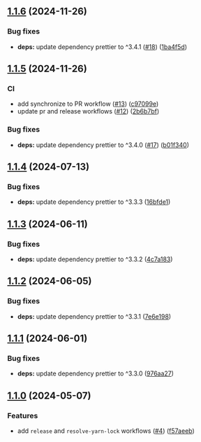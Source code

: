 ## [1.1.6](https://github.com/technology-studio/prettier-config/compare/v1.1.5...v1.1.6) (2024-11-26)


### Bug fixes

* **deps:** update dependency prettier to ^3.4.1 ([#18](https://github.com/technology-studio/prettier-config/issues/18)) ([1ba4f5d](https://github.com/technology-studio/prettier-config/commit/1ba4f5d9f70a1fcc8c655893b68454068ae1e83f))

## [1.1.5](https://github.com/technology-studio/prettier-config/compare/v1.1.4...v1.1.5) (2024-11-26)


### CI

* add synchronize to PR workflow ([#13](https://github.com/technology-studio/prettier-config/issues/13)) ([c97099e](https://github.com/technology-studio/prettier-config/commit/c97099ed16e2ddac9e4de1f84b49905e379215e5))
* update pr and release workflows ([#12](https://github.com/technology-studio/prettier-config/issues/12)) ([2b6b7bf](https://github.com/technology-studio/prettier-config/commit/2b6b7bf2c66f8f3e7c00bb8d5d7eaa5c87964db9))


### Bug fixes

* **deps:** update dependency prettier to ^3.4.0 ([#17](https://github.com/technology-studio/prettier-config/issues/17)) ([b01f340](https://github.com/technology-studio/prettier-config/commit/b01f3406509b0453beab480d19c436121fbaa3c2))

## [1.1.4](https://github.com/technology-studio/prettier-config/compare/v1.1.3...v1.1.4) (2024-07-13)


### Bug fixes

* **deps:** update dependency prettier to ^3.3.3 ([16bfde1](https://github.com/technology-studio/prettier-config/commit/16bfde1564ce4f4ff52a405a162582e2925aadd8))

## [1.1.3](https://github.com/technology-studio/prettier-config/compare/v1.1.2...v1.1.3) (2024-06-11)


### Bug fixes

* **deps:** update dependency prettier to ^3.3.2 ([4c7a183](https://github.com/technology-studio/prettier-config/commit/4c7a1839b6b49595fd13971468a1964488831e53))

## [1.1.2](https://github.com/technology-studio/prettier-config/compare/v1.1.1...v1.1.2) (2024-06-05)


### Bug fixes

* **deps:** update dependency prettier to ^3.3.1 ([7e6e198](https://github.com/technology-studio/prettier-config/commit/7e6e1980babf49c75bcfdabc2d83ab5c09a879d9))

## [1.1.1](https://github.com/technology-studio/prettier-config/compare/v1.1.0...v1.1.1) (2024-06-01)


### Bug fixes

* **deps:** update dependency prettier to ^3.3.0 ([976aa27](https://github.com/technology-studio/prettier-config/commit/976aa27912894ebdd26abd3bc33306488f2fc323))

## [1.1.0](https://github.com/technology-studio/prettier-config/compare/v1.0.0...v1.1.0) (2024-05-07)


### Features

* add `release` and `resolve-yarn-lock` workflows ([#4](https://github.com/technology-studio/prettier-config/issues/4)) ([f57aeeb](https://github.com/technology-studio/prettier-config/commit/f57aeebbf663d841b00c88e636f2c34f78f38cd0))
